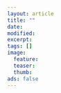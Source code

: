 ```yaml
---
layout: article
title: ""
date: 
modified:
excerpt:
tags: []
image:
  feature:
  teaser:
  thumb:
ads: false
---
```


